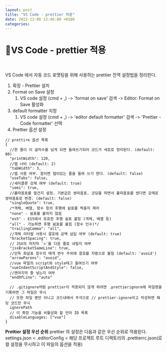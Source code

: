 ```yaml
---
layout: post
title: "VS Code - prettier 적용"
date: 2022-12-06 13:46:00 +0100
categories:
---
```


# VS Code - prettier 적용

&nbsp;

VS Code 에서 자동 코드 포맷팅을 위해 사용하는 prettier 전역 설정법을 정리한다.

1. 확장 - Prettier 설치
2. Format on Save 설정
   1. VS code 설정 (cmd + ,) -> 'format on save' 검색 -> Editor: Format on Save 활성화
3. default formatter 지정
   1. VS code 설정 (cmd + ,) -> 'editor default formatter' 검색 -> 'Prettier - Code formatter' 선택
4. Prettier 옵션 설정

```
// prettire 옵션 목록
{
  //한 줄이 이 글자수를 넘게 되면 들여쓰기되어 코드가 세로로 정리된다. (default: 80)
  "printWidth": 120,
  //탭 너비 (default: 2)
  "tabWidth": 3,
  //탭 사용 여부. 참이면 탭이있는 줄을 들여 쓰기 한다. (default: false)
  "useTabs": false,
  //세미클론 강제 여부 (default: true)
  "semi": true,
  //홑따옴표를 쓸건지 설정. 기본값은 쌍따옴표. 코딩을 하면서 홑따옴표를 썼다면 강제로 쌍따옴표로 변경. (default: false)
  "singleQuote": true,
  /*객체, 배열, 함수 등의 후행에 쉼표를 찍을지 제어
  "none" - 쉼표를 붙히지 않음
  "es5" - ES5에서 유효한 후행 쉼표 붙힘 (객체, 배열 등)
  "all" - 가능하면 후행 쉼표를 붙힘 (함수 인수)*/
  "trailingComma": "all",
  //객체 리터럴 사용시 괄호에 공백 삽입 여부 (default: true)
  "bracketSpacing": true,
  // JSX의 마지막 `>`를 다음 줄로 내릴지 여부
  "jsxBracketSameLine": true,
  //단독 화살표 함수의 매개 변수 주위에 괄호를 자동으로 붙힘 (default: 'avoid')
  "arrowParens": "avoid",
  //vue 파일의 script와 style태그 들여쓰기 여부
  "vueIndentScriptAndStyle": false,
  //맨마지막 줄 넣는지 여부
  "endOfLine": "auto"

  // .gitignore처럼 prettier이 적용되지 않게 하려면 .prettierignore에 파일명을 기록하면 그 파일은 무시
  // 또한 파일 뿐만 아니고 코드내에서 주석으로 // prettier-ignore라고 작성하면 해당 코드만 무시
  ignorePath
  // 이 확장 기능을 비활성화 할 언어 ID 목록
  disableLanguages: ["vue"]
}

```

**Prettier 설정 우선 순위**
prettier 의 설정은 다음과 같은 우선 순위로 적용된다.
settings.json < .editorConfig < 해당 프로젝트 루트 디렉토리의 .prettierrc.json(로컬 설정을 무시하고 이 파일의 옵션을 적용)
